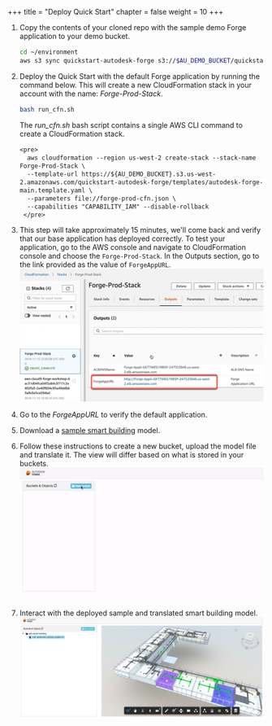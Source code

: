 +++
title = "Deploy Quick Start"
chapter = false
weight = 10
+++

1. Copy the contents of your cloned repo with the sample demo Forge application to your demo bucket.
   
    ```bash  
    cd ~/environment  
    aws s3 sync quickstart-autodesk-forge s3://$AU_DEMO_BUCKET/quickstart-autodesk-forge/
    ```
2. Deploy the Quick Start with the default Forge application by running the command below. This will create a new CloudFormation stack in your account with the name: *Forge-Prod-Stack*.
  
    ```bash
    bash run_cfn.sh
    ```    
    The *run_cfn.sh* bash script contains a single AWS CLI command to create a CloudFormation stack.
   
       <pre>
         aws cloudformation --region us-west-2 create-stack --stack-name Forge-Prod-Stack \
         --template-url https://${AU_DEMO_BUCKET}.s3.us-west-2.amazonaws.com/quickstart-autodesk-forge/templates/autodesk-forge-main.template.yaml \
         --parameters file://forge-prod-cfn.json \
         --capabilities "CAPABILITY_IAM" --disable-rollback
        </pre>
3. This step will take approximately 15 minutes, we'll come back and verify that our base application has deployed correctly. To test your application, go to the AWS console and navigate to CloudFormation console and choose the `Forge-Prod-Stack`. In the Outputs section, go to the link provided as the value of `ForgeAppURL`.
![arch](/images/prod-stack-complete.png?height=60%&width=60%)
4. Go to the *ForgeAppURL* to verify the default application. 
5. Download a [sample smart building](https://s3.amazonaws.com/aws-cfn-samples/forge-workshop/demo/rme_advanced_sample_project.rvt) model.
6. Follow these instructions to create a new bucket, upload the model file and translate it.
The view will differ based on what is stored in your buckets.
![arch](/images/run_sample_viewmodels.gif?height=60%&width=60%)
7. Interact with the deployed sample and translated smart building model.
![arch](/images/sample-building-model.png?height=60%&width=60%)
